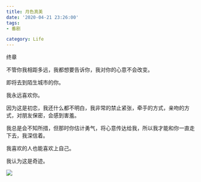 ```yaml
---
title: 月色真美
date: '2020-04-21 23:26:00'
tags: 
- 番剧

category: Life
---
```



终章

不管你我相距多远，我都想要告诉你，我对你的心意不会改变。

即将去到陌生城市的你。

我永远喜欢你。

因为这是初恋，我还什么都不明白，我非常的禁止紧张，牵手的方式，亲吻的方式，对朋友保密，会感到害羞。

我总是会不知所措，但那时你估计勇气，将心意传达给我，所以我才能和你一直走下去，我深信着。

我喜欢的人也能喜欢上自己。

我认为这是奇迹。

![](月色真美\01.png)